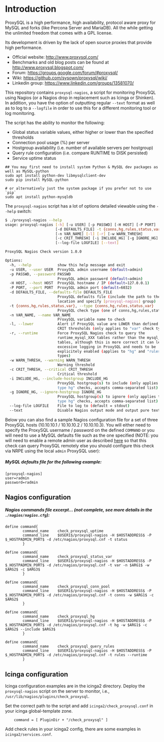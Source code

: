 Introduction
============

ProxySQL is a high performance, high availability, protocol aware proxy for MySQL and forks (like Percona Server and MariaDB).
All the while getting the unlimited freedom that comes with a GPL license.

Its development is driven by the lack of open source proxies that provide high performance.

- Official website: http://www.proxysql.com/
- Benchmarks and old blog posts can be found at http://www.proxysql.blogspot.com/
- Forum: https://groups.google.com/forum/#proxysql/
- Wiki: https://github.com/sysown/proxysql/wiki/
- Linkedin group: https://www.linkedin.com/groups/13581070/

This repository contains `proxysql-nagios`, a script for monitoring ProxySQL using Nagios (or a Nagios drop in replacement such as Icinga or Shinken). In addition, you have the option of outputting regular `--text` format as well as to log to a `--logfile` in order to use this for a different monitoring tool or log monitoring.

The script has the ability to monitor the following:
- Global status variable values, either higher or lower than the specified thresholds
- Connection pool usage (%) per server
- Hostgroup availability (i.e. number of available servers per hostgroup)
- Query rule configuration (i.e. compare RUNTIME to DISK persisted)
- Service uptime status

```
## You may first need to install system Python & MySQL dev packages as well as MySQL-python
sudo apt install python-dev libmysqlclient-dev
sudo pip install MySQL-python

# or alternatively just the system package if you prefer not to use `pip`
sudo apt install python-mysqldb
```

The `proxysql-nagios` script has a lot of options detailed viewable using the `--help` switch:

```bash
$ ./proxysql-nagios --help
usage: proxysql-nagios [-h] [-u USER] [-p PASSWD] [-H HOST] [-P PORT]
                       [-d DEFAULTS_FILE] -t {conns,hg,rules,status,var}
                       [-n VAR_NAME] [-l] [-r] [-w WARN_THRESH]
                       [-c CRIT_THRESH] [-i INCLUDE_HG] [-g IGNORE_HG]
                       [--log-file LOGFILE] [--text]

ProxySQL Nagios Check version 1.0.0

Options:
  -h, --help            show this help message and exit
  -u USER, --user USER  ProxySQL admin username (default=admin)
  -p PASSWD, --password PASSWD
                        ProxySQL admin password (default=admin)
  -H HOST, --host HOST  ProxySQL hostname / IP (default=127.0.0.1)
  -P PORT, --port PORT  ProxySQL admin port (default=6032)
  -d DEFAULTS_FILE, --defaults-file DEFAULTS_FILE
                        ProxySQL defaults file (include the path to the file
                        location and specify [proxysql-nagios] group)
  -t {conns,hg,rules,status,var}, --type {conns,hg,rules,status,var}
                        ProxySQL check type (one of conns,hg,rules,status,var)
  -n VAR_NAME, --name VAR_NAME
                        ProxySQL variable name to check
  -l, --lower           Alert if ProxySQL value are LOWER than defined WARN /
                        CRIT thresholds (only applies to "var" check type
  -r, --runtime         Force ProxySQL Nagios check to query the
                        runtime_mysql_XXX tables rather than the mysql_XXX
                        tables, although this is more correct it can lead to
                        excessive logging in ProxySQL and needs to be
                        explicitely enabled (applies to "hg" and "rules" check
                        types)
  -w WARN_THRESH, --warning WARN_THRESH
                        Warning threshold
  -c CRIT_THRESH, --critical CRIT_THRESH
                        Critical threshold
  -i INCLUDE_HG, --include-hostgroup INCLUDE_HG
                        ProxySQL hostgroup(s) to include (only applies to "--
                        type hg" checks, accepts comma-separated list)
  -g IGNORE_HG, --ignore-hostgroup IGNORE_HG
                        ProxySQL hostgroup(s) to ignore (only applies to "--
                        type hg" checks, accepts comma-separated list)
  --log-file LOGFILE    File to log to (default = stdout)
  --text                Disable Nagios output mode and output pure text
```

Below you can also find a sample Nagios configuration file for a set of three ProxySQL hosts (10.10.10.1 / 10.10.10.2 / 10.10.10.3). You will either need to specify the ProxySQL username / password on the defined `COMMAND` or you will need to use a MySQL defaults file such as the one specified (NOTE: you will need to enable a remote admin user as described [here](https://github.com/sysown/proxysql/wiki/Global-variables#admin-admin_credentials) so that this check can query ProxySQL remotely else you should configure this check via NRPE using the local `admin` ProxySQL user):

##### MySQL defaults file for the following example:
```
[proxysql-nagios]
user=radmin
password=radmin
```

## Nagios configuration

##### Nagios commands file excerpt... (not complete, see more details in the `./nagios/nagios.cfg`):
```
define command{
        command_name    check_proxysql_uptime
        command_line    $USER1$/proxysql-nagios -H $HOSTADDRESS$ -P $_HOSTPADMIN_PORT$ -d /etc/nagios/proxysql.cnf -t status
        }

define command{
        command_name    check_proxysql_status_var
        command_line    $USER1$/proxysql-nagios -H $HOSTADDRESS$ -P $_HOSTPADMIN_PORT$ -d /etc/nagios/proxysql.cnf -t var -n $ARG1$ -w $ARG2$ -c $ARG3$
        }

define command{
        command_name    check_proxysql_conn_pool
        command_line    $USER1$/proxysql-nagios -H $HOSTADDRESS$ -P $_HOSTPADMIN_PORT$ -d /etc/nagios/proxysql.cnf -t conns -w $ARG1$ -c $ARG2$
        }

define command{
        command_name    check_proxysql_hg
        command_line    $USER1$/proxysql-nagios -H $HOSTADDRESS$ -P $_HOSTPADMIN_PORT$ -d /etc/nagios/proxysql.cnf -t hg -w $ARG1$ -c $ARG2$ --include $ARG3$
        }

define command{
        command_name    check_proxysql_query_rules
        command_line    $USER1$/proxysql-nagios -H $HOSTADDRESS$ -P $_HOSTPADMIN_PORT$ -d /etc/nagios/proxysql.cnf -t rules --runtime
        }
```

## Icinga configuration

Icinga configuration examples are in the icinga2 directory.
Deploy the `proxysql-nagios` script on the server to monitor, i.e., `/usr/lib/nagios/plugins/check_proxysql`.

Set the correct path to the script and add `icinga2/check_proxysql.conf` in your icinga global-template zone.
```
    command = [ PluginDir + "/check_proxysql" ]
```

Add check rules in your icinga2 config, there are some examples in `icinga2/services.conf`.
